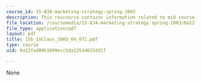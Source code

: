 ```yaml
---
course_id: 15-834-marketing-strategy-spring-2003
description: This rescource contains information related to mid course feedback.
file_location: /coursemedia/15-834-marketing-strategy-spring-2003/8a12fad89b1099ecc5da1253d015dd1f_15b_InClass_2003_04_071.pdf
file_type: application/pdf
layout: pdf
title: 15b_InClass_2003_04_071.pdf
type: course
uid: 8a12fad89b1099ecc5da1253d015dd1f

---
```

None